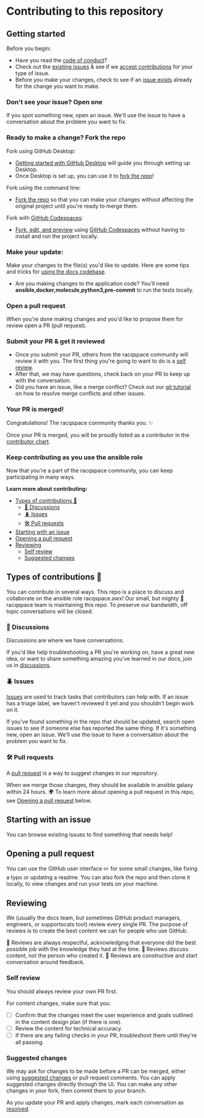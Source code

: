 # Contributing to this repository

## Getting started

Before you begin:
- Have you read the [code of conduct](CODE_OF_CONDUCT.md)?
- Check out the [existing issues](https://github.com/racqspace/ansible-role-awx/issues) & see if we [accept contributions](#types-of-contributions-memo) for your type of issue.
- Before you make your changes, check to see if an [issue exists](https://github.com/racqspace/ansible-role-awx/issues/) already for the change you want to make.

### Don't see your issue? Open one

If you spot something new, open an issue. We'll use the issue to have a conversation about the problem you want to fix.

### Ready to make a change? Fork the repo

Fork using GitHub Desktop:

- [Getting started with GitHub Desktop](https://docs.github.com/en/desktop/installing-and-configuring-github-desktop/getting-started-with-github-desktop) will guide you through setting up Desktop.
- Once Desktop is set up, you can use it to [fork the repo](https://docs.github.com/en/desktop/contributing-and-collaborating-using-github-desktop/cloning-and-forking-repositories-from-github-desktop)!

Fork using the command line:

- [Fork the repo](https://docs.github.com/en/github/getting-started-with-github/fork-a-repo#fork-an-example-repository) so that you can make your changes without affecting the original project until you're ready to merge them.

Fork with [GitHub Codespaces](https://github.com/features/codespaces):

- [Fork, edit, and preview](https://docs.github.com/en/free-pro-team@latest/github/developing-online-with-codespaces/creating-a-codespace) using [GitHub Codespaces](https://github.com/features/codespaces) without having to install and run the project locally.

### Make your update:
Make your changes to the file(s) you'd like to update. Here are some tips and tricks for [using the docs codebase](#working-in-the-githubdocs-repository).
  - Are you making changes to the application code? You'll need **ansible,docker,molecule,python3,pre-commit** to run the tests locally.

### Open a pull request
When you're done making changes and you'd like to propose them for review open a PR (pull request).

### Submit your PR & get it reviewed
- Once you submit your PR, others from the racqspace community will review it with you. The first thing you're going to want to do is a [self review](#self-review).
- After that, we may have questions, check back on your PR to keep up with the conversation.
- Did you have an issue, like a merge conflict? Check out our [git tutorial](https://lab.github.com/githubtraining/managing-merge-conflicts) on how to resolve merge conflicts and other issues.

### Your PR is merged!
Congratulations! The racqspace community thanks you. :sparkles:

Once your PR is merged, you will be proudly listed as a contributor in the [contributor chart](https://github.com/racqspace/ansible-role-awx/graphs/contributors).

### Keep contributing as you use the ansible role

Now that you're a part of the racqspace community, you can keep participating in many ways.

**Learn more about contributing:**

- [Types of contributions :memo:](#types-of-contributions-memo)
  - [:mega: Discussions](#mega-discussions)
  - [:beetle: Issues](#beetle-issues)
  - [:hammer_and_wrench: Pull requests](#hammer_and_wrench-pull-requests)
- [Starting with an issue](#starting-with-an-issue)
- [Opening a pull request](#opening-a-pull-request)
- [Reviewing](#reviewing)
  - [Self review](#self-review)
  - [Suggested changes](#suggested-changes)

## Types of contributions :memo:
You can contribute in several ways. This repo is a place to discuss and collaborate on the ansible role racqspace.awx! Our small, but mighty :muscle: racqspace team is maintaining this repo. To preserve our bandwidth, off topic conversations will be closed.

### :mega: Discussions
Discussions are where we have conversations.

If you'd like help troubleshooting a PR you're working on, have a great new idea, or want to share something amazing you've learned in our docs, join us in [discussions](https://github.com/racqspace/ansible-role-awx/discussions).

### :beetle: Issues
[Issues](https://docs.github.com/en/github/managing-your-work-on-github/about-issues) are used to track tasks that contributors can help with. If an issue has a triage label, we haven't reviewed it yet and you shouldn't begin work on it.

If you've found something in the repo that should be updated, search open issues to see if someone else has reported the same thing. If it's something new, open an issue. We'll use the issue to have a conversation about the problem you want to fix.

### :hammer_and_wrench: Pull requests
A [pull request](https://docs.github.com/en/github/collaborating-with-issues-and-pull-requests/about-pull-requests) is a way to suggest changes in our repository.

When we merge those changes, they should be available in ansible galaxy within 24 hours. :earth_africa: To learn more about opening a pull request in this repo, see [Opening a pull request](#opening-a-pull-request) below.

## Starting with an issue
You can browse existing issues to find something that needs help!

## Opening a pull request
You can use the GitHub user interface :pencil2: for some small changes, like fixing a typo or updating a readme. You can also fork the repo and then clone it locally, to view changes and run your tests on your machine.

## Reviewing
We (usually the docs team, but sometimes GitHub product managers, engineers, or supportocats too!) review every single PR. The purpose of reviews is to create the best content we can for people who use GitHub.

:yellow_heart: Reviews are always respectful, acknowledging that everyone did the best possible job with the knowledge they had at the time.
:yellow_heart: Reviews discuss content, not the person who created it.
:yellow_heart: Reviews are constructive and start conversation around feedback.

### Self review
You should always review your own PR first.

For content changes, make sure that you:
- [ ] Confirm that the changes meet the user experience and goals outlined in the content design plan (if there is one).
- [ ] Review the content for technical accuracy.
- [ ] If there are any failing checks in your PR, troubleshoot them until they're all passing.

### Suggested changes
We may ask for changes to be made before a PR can be merged, either using [suggested changes](https://docs.github.com/en/github/collaborating-with-issues-and-pull-requests/incorporating-feedback-in-your-pull-request) or pull request comments. You can apply suggested changes directly through the UI. You can make any other changes in your fork, then commit them to your branch.

As you update your PR and apply changes, mark each conversation as [resolved](https://docs.github.com/en/github/collaborating-with-issues-and-pull-requests/commenting-on-a-pull-request#resolving-conversations).
